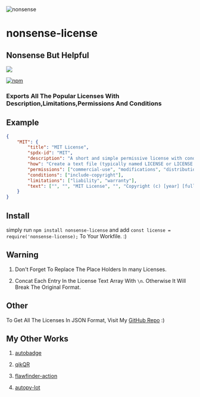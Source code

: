 <div align=cente>

<img src="https://i.imgur.com/BURSfAS.png" title="nonsense" />

# nonsense-license

<h2> Nonsense But Helpful </h2>
<a href="https://github.com/deep5050/nonsense/actions?query=workflow%3Anpm-publish"><img src="https://img.shields.io/github/workflow/status/deep5050/nonsense/npm-publish?label=npm-publish&logo=github&style=for-the-badge"></a>



<a href="https://www.npmjs.com/package/nonsense-license"><img alt="npm" src="https://img.shields.io/npm/dt/nonsense-license?color=red&label=INSTALL&logo=npm&style=for-the-badge"></a>
<h3>
Exports All The Popular Licenses With Description,Limitations,Permissions And Conditions</h3>
</div>

## Example 


```json
{
    "MIT": {
        "title": "MIT License",
        "spdx-id": "MIT",
        "description": "A short and simple permissive license with conditions only requiring preservation of copyright and license notices. Licensed works, modifications, and larger works may be distributed under different terms and without source code.",
        "how": "Create a text file (typically named LICENSE or LICENSE.txt) in the root of your source code and copy the text of the license into the file. Replace [year] with the current year and [fullname] with the name (or names) of the copyright holders.",
        "permissions": ["commercial-use", "modifications", "distribution", "private-use"],
        "conditions": ["include-copyright"],
        "limitations": ["liability", "warranty"],
        "text": ["", "", "MIT License", "", "Copyright (c) [year] [fullname]", "", "Permission is hereby granted, free of charge, to any person obtaining a copy", "of this software and associated documentation files (the \"Software\"), to deal", "in the Software without restriction, including without limitation the rights", "to use, copy, modify, merge, publish, distribute, sublicense, and/or sell", "copies of the Software, and to permit persons to whom the Software is", "furnished to do so, subject to the following conditions:", "", "The above copyright notice and this permission notice shall be included in all", "copies or substantial portions of the Software.", "", "THE SOFTWARE IS PROVIDED \"AS IS\", WITHOUT WARRANTY OF ANY KIND, EXPRESS OR", "IMPLIED, INCLUDING BUT NOT LIMITED TO THE WARRANTIES OF MERCHANTABILITY,", "FITNESS FOR A PARTICULAR PURPOSE AND NONINFRINGEMENT. IN NO EVENT SHALL THE", "AUTHORS OR COPYRIGHT HOLDERS BE LIABLE FOR ANY CLAIM, DAMAGES OR OTHER", "LIABILITY, WHETHER IN AN ACTION OF CONTRACT, TORT OR OTHERWISE, ARISING FROM,", "OUT OF OR IN CONNECTION WITH THE SOFTWARE OR THE USE OR OTHER DEALINGS IN THE", "SOFTWARE."]
    }
}

```

## Install
simply run `npm install nonsense-license` and add `const license = require('nonsense-license);` To Your Workfile. :)

## Warning
1. Don't Forget To Replace The Place Holders In many Licenses.

2. Concat Each Entry In the License Text Array With `\n`. Otherwise It Will Break The Original Format.

## Other
To Get All The Licenses In JSON Format, Visit My [GitHub Repo](https://github.com/deep5050/nonsense) :)

## My Other Works
1. [autobadge](https://www.npmjs.com/package/autobadge)

2. [qikQR](https://github.com/deep5050/qikQR)

3. [flawfinder-action](https://github.com/deep5050/flawfinder-action)

4. [autopy-lot](https://github.com/deep5050/autopy-lot)

